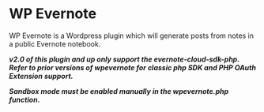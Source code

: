 WP Evernote
===========

WP Evernote is a Wordpress plugin which will generate posts
from notes in a public Evernote notebook.

***v2.0 of this plugin and up only support the
evernote-cloud-sdk-php.  Refer to prior versions of wpevernote for
classic php SDK and PHP OAuth Extension support.***

***Sandbox mode must be enabled manually in the wpevernote.php
function.***
